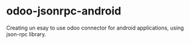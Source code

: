 # odoo-jsonrpc-android
Creating un esay to use odoo connector for android applications, using json-rpc library.
